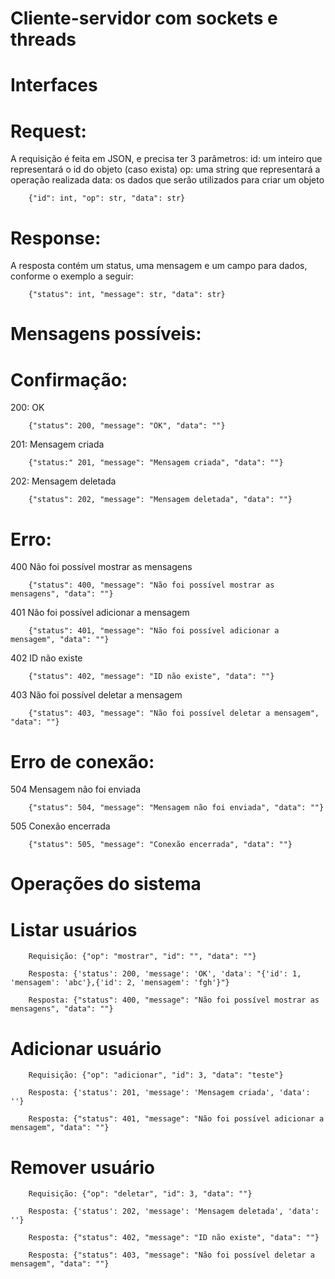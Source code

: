 # Cliente-servidor com sockets e threads

# Interfaces 

# Request:
A requisição é feita em JSON, e precisa ter 3 parâmetros:
id: um inteiro que representará o id do objeto (caso exista)
op: uma string que representará a operação realizada
data: os dados que serão utilizados para criar um objeto
```
	{"id": int, "op": str, "data": str}
```


# Response:
A resposta contém um status, uma mensagem e um campo para dados, conforme o exemplo a seguir:
```
	{"status": int, "message": str, "data": str}
```

# Mensagens possíveis:
# Confirmação:
200: OK
```
	{"status": 200, "message": "OK", "data": ""}
```
201: Mensagem criada
```
	{"status:" 201, "message": "Mensagem criada", "data": ""}
```
202: Mensagem deletada
```
	{"status": 202, "message": "Mensagem deletada", "data": ""}
```

# Erro:
400 Não foi possível mostrar as mensagens
```
	{"status": 400, "message": "Não foi possível mostrar as mensagens", "data": ""}
```
401 Não foi possível adicionar a mensagem
```
	{"status": 401, "message": "Não foi possível adicionar a mensagem", "data": ""}
```
402 ID não existe
```
	{"status": 402, "message": "ID não existe", "data": ""}
```
403 Não foi possível deletar a mensagem
```
	{"status": 403, "message": "Não foi possível deletar a mensagem", "data": ""}
```

# Erro de conexão:
504 Mensagem não foi enviada
```
	{"status": 504, "message": "Mensagem não foi enviada", "data": ""}
```

505 Conexão encerrada
```
	{"status": 505, "message": "Conexão encerrada", "data": ""}
```

# Operações do sistema

# Listar usuários
```
	Requisição: {"op": "mostrar", "id": "", "data": ""}
	
	Resposta: {'status': 200, 'message': 'OK', 'data': "{'id': 1, 'mensagem': 'abc'},{'id': 2, 'mensagem': 'fgh'}"}
	
	Resposta: {"status": 400, "message": "Não foi possível mostrar as mensagens", "data": ""}
```
# Adicionar usuário
```
	Requisição: {"op": "adicionar", "id": 3, "data": "teste"}
	
	Resposta: {'status': 201, 'message': 'Mensagem criada', 'data': ''}
	
	Resposta: {"status": 401, "message": "Não foi possível adicionar a mensagem", "data": ""}
```
# Remover usuário
```
	Requisição: {"op": "deletar", "id": 3, "data": ""}
	
	Resposta: {'status': 202, 'message': 'Mensagem deletada', 'data': ''}
	
	Resposta: {"status": 402, "message": "ID não existe", "data": ""}
	
	Resposta: {"status": 403, "message": "Não foi possível deletar a mensagem", "data": ""}
```
